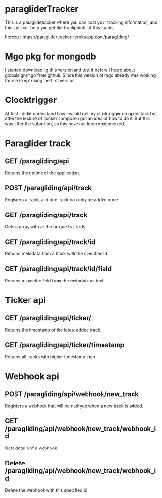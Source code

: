# paragliderTracker

This is a paraglidetracker where you can post your tracking information, and this api i will help you get the trackpoints of this tracks

heroku : https://paraglidertracker.herokuapp.com/paragliding/

# Mgo pkg for mongodb
I started downloading this version and test it before i heard about globalsign/mgo from github. Since this version of mgo already was working for me i kept using the first version.

# Clocktrigger 
At first i didnt understand how i would get my clocktrigger on openstack but after the lecture of docker compose i got an idea of how to do it. But this was after the submition, so this have not
been implemented.

# Paraglider track

## GET /paragliding/api
Returns the uptime of the application.

## POST /paragliding/api/track
Registers a track, and one track can only be added once.

## GET /paragliding/api/track
Gets a array with all the unique track ids.

## GET /paragliding/api/track/id
Returns metadata from a track with the specified id.

## GET /paragliding/api/track/id/field
Returns a specific field from the metadata as text.

# Ticker api

## GET /paragliding/api/ticker/
Returns the timestamp of the latest added track.

## GET /paragliding/api/ticker/timestamp
Returns all tracks with higher timestamp than <timestamp>.

# Webhook api

## POST /paragliding/api/webhook/new_track
Registers a webhook that will be notifyed when a new track is added.

## GET /paragliding/api/webhook/new_track/webhook_id
Gets details of a webhook.

## Delete /paragliding/api/webhook/new_track/webhook_id
Delete the webhook with this specified id.
